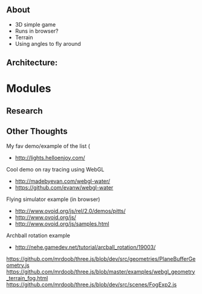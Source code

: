 About
-----

- 3D simple game
- Runs in browser?
- Terrain
- Using angles to fly around



Architecture:
-------------

# Modules



Research
--------


Other Thoughts
--------------

My fav demo/example of the list (
- http://lights.helloenjoy.com/



Cool demo on ray tracing using WebGL
- http://madebyevan.com/webgl-water/
- https://github.com/evanw/webgl-water 

Flying simulator example (in browser)
- http://www.ovoid.org/js/rel/2.0/demos/pitts/
- http://www.ovoid.org/js/
- http://www.ovoid.org/js/samples.html

Archball rotation example
- http://nehe.gamedev.net/tutorial/arcball_rotation/19003/


https://github.com/mrdoob/three.js/blob/dev/src/geometries/PlaneBufferGeometry.js
https://github.com/mrdoob/three.js/blob/master/examples/webgl_geometry_terrain_fog.html
https://github.com/mrdoob/three.js/blob/dev/src/scenes/FogExp2.js


